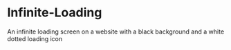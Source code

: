 # Infinite-Loading
An infinite loading screen on a website with a black background and a white dotted loading icon
